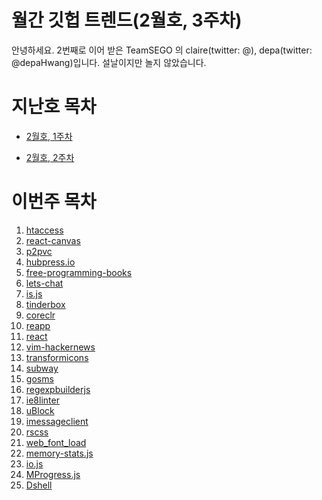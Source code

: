 # 월간 깃헙 트렌드(2월호, 3주차)

안녕하세요. 2번째로 이어 받은 TeamSEGO 의 claire(twitter: @), depa(twitter: @depaHwang)입니다. 설날이지만 놀지 않았습니다. 

# 지난호 목차

* [2월호, 1주차](https://github.com/TeamSEGO/github-trend-kr/tree/master/%5B001%5D201502-monthly)

* [2월호, 2주차](https://github.com/TeamSEGO/github-trend-kr/tree/master/%5B002%5D201502-monthly)

# 이번주 목차 

1. [htaccess](https://github.com/TeamSEGO/github-trend-kr/blob/master/%5B003%5D201502-monthly/(%23002-01)_htaccess.md)
2. [react-canvas](https://github.com/TeamSEGO/github-trend-kr/blob/master/%5B003%5D201502-monthly/(%23002-02)_react-canvas.md)
3. [p2pvc](https://github.com/TeamSEGO/github-trend-kr/blob/master/%5B003%5D201502-monthly/(%23002-03)_p2pvc.md)
4. [hubpress.io](https://github.com/TeamSEGO/github-trend-kr/blob/master/%5B003%5D201502-monthly/(%23002-04)_hubpress.io.md)
5. [free-programming-books](https://github.com/TeamSEGO/github-trend-kr/blob/master/%5B003%5D201502-monthly/(%23002-05)_free-programming-books.md)
6. [lets-chat](https://github.com/TeamSEGO/github-trend-kr/blob/master/%5B003%5D201502-monthly/(%23002-06)_lets-chat.md)
7. [is.js](https://github.com/TeamSEGO/github-trend-kr/blob/master/%5B003%5D201502-monthly/(%23002-07)_is.js.md)
8. [tinderbox](https://github.com/TeamSEGO/github-trend-kr/blob/master/%5B003%5D201502-monthly/(%23002-08)_tinderbox.md)
9. [coreclr](https://github.com/TeamSEGO/github-trend-kr/blob/master/%5B002%5D201502-monthly/(%23003-09)_coreclr.md)
10. [reapp](https://github.com/TeamSEGO/github-trend-kr/blob/master/%5B002%5D201502-monthly/(%23003-10)_reapp.md)
11. [react](https://github.com/TeamSEGO/github-trend-kr/blob/master/%5B002%5D201502-monthly/(%23003-11)_react.md)
12. [vim-hackernews](https://github.com/TeamSEGO/github-trend-kr/blob/master/%5B002%5D201502-monthly/(%23003-12)_vim-hackernews.md)
13. [transformicons](https://github.com/TeamSEGO/github-trend-kr/blob/master/%5B002%5D201502-monthly/(%23003-13)_transformicons.md)
14. [subway](https://github.com/TeamSEGO/github-trend-kr/blob/master/%5B002%5D201502-monthly/(%23003-14)_subway.md)
15. [gosms](https://github.com/TeamSEGO/github-trend-kr/blob/master/%5B002%5D201502-monthly/(%23003-15)_gosms.md)
16. [regexpbuilderjs](https://github.com/TeamSEGO/github-trend-kr/blob/master/%5B002%5D201502-monthly/(%23003-16)_regexpbuilderjs.md)
17. [ie8linter](https://github.com/TeamSEGO/github-trend-kr/blob/master/%5B002%5D201502-monthly/(%23003-17)_ie8linter.md)
18. [uBlock](https://github.com/TeamSEGO/github-trend-kr/blob/master/%5B002%5D201502-monthly/(%23003-18)_uBlock.md)
19. [imessageclient](https://github.com/TeamSEGO/github-trend-kr/blob/master/%5B002%5D201502-monthly/(%23003-19)_imessageclient.md)
20. [rscss](https://github.com/TeamSEGO/github-trend-kr/blob/master/%5B002%5D201502-monthly/(%23003-20)_rscss.md)
21. [web_font_load](https://github.com/TeamSEGO/github-trend-kr/blob/master/%5B002%5D201502-monthly/(%23003-21)_web_font_load.md)
22. [memory-stats.js](https://github.com/TeamSEGO/github-trend-kr/blob/master/%5B002%5D201502-monthly/(%23003-22)_memory-stats.js.md)
23. [io.js](https://github.com/TeamSEGO/github-trend-kr/blob/master/%5B002%5D201502-monthly/(%23003-23)_io.js.md)
24. [MProgress.js](https://github.com/TeamSEGO/github-trend-kr/blob/master/%5B002%5D201502-monthly/(%23003-24)_MProgress.js.md)
25. [Dshell](https://github.com/TeamSEGO/github-trend-kr/blob/master/%5B002%5D201502-monthly/(%23003-25)_Dshell.md)

